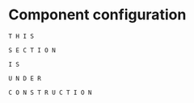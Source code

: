 # Component configuration

```{attention}
T H I S

S E C T I O N

I S

U N D E R 

C O N S T R U C T I O N
```
